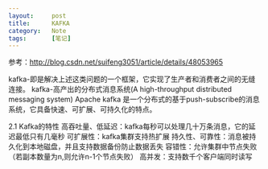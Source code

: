 ```yaml
---
layout:     post
title:      KAFKA
category:   Note
tags:		[笔记]
---
```

参考：http://blog.csdn.net/suifeng3051/article/details/48053965

kafka-即是解决上述这类问题的一个框架，它实现了生产者和消费者之间的无缝连接。
kafka-高产出的分布式消息系统(A high-throughput distributed messaging system)
Apache kafka 是一个分布式的基于push-subscribe的消息系统，它具备快速、可扩展、可持久化的特点。

2.1 Kafka的特性
高吞吐量、低延迟：kafka每秒可以处理几十万条消息，它的延迟最低只有几毫秒
可扩展性：kafka集群支持热扩展
持久性、可靠性：消息被持久化到本地磁盘，并且支持数据备份防止数据丢失
容错性：允许集群中节点失败（若副本数量为n,则允许n-1个节点失败）
高并发：支持数千个客户端同时读写
